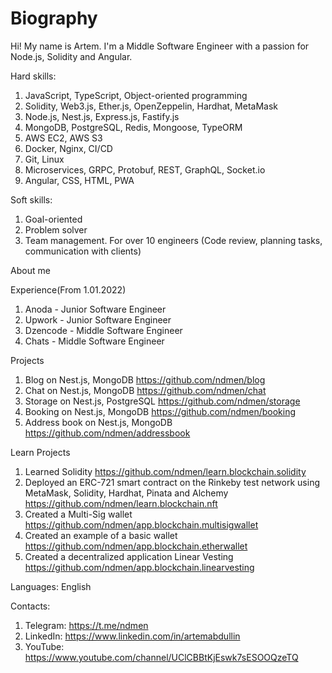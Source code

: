 # Biography

Hi!
My name is Artem.
I'm a Middle Software Engineer with a passion for Node.js, Solidity and Angular.

Hard skills:
1. JavaScript, TypeScript, Object-oriented programming
2. Solidity, Web3.js, Ether.js, OpenZeppelin, Hardhat, MetaMask
3. Node.js, Nest.js, Express.js, Fastify.js
4. MongoDB, PostgreSQL, Redis, Mongoose, TypeORM
5. AWS EC2, AWS S3
6. Docker, Nginx, CI/CD
7. Git, Linux
8. Microservices, GRPC, Protobuf, REST, GraphQL, Socket.io
9. Angular, CSS, HTML, PWA

Soft skills:
1. Goal-oriented
2. Problem solver
3. Team management. For over 10 engineers (Code review, planning tasks, communication with clients)

About me

Experience(From 1.01.2022)
1. Anoda - Junior Software Engineer
2. Upwork - Junior Software Engineer
3. Dzencode - Middle Software Engineer
4. Chats - Middle Software Engineer

Projects
1. Blog on Nest.js, MongoDB https://github.com/ndmen/blog
2. Chat on Nest.js, MongoDB https://github.com/ndmen/chat
3. Storage on Nest.js, PostgreSQL https://github.com/ndmen/storage
4. Booking on Nest.js, MongoDB https://github.com/ndmen/booking
5. Address book on Nest.js, MongoDB https://github.com/ndmen/addressbook

Learn Projects
1. Learned Solidity https://github.com/ndmen/learn.blockchain.solidity
2. Deployed an ERC-721 smart contract on the Rinkeby test network using MetaMask, Solidity, Hardhat, Pinata and Alchemy https://github.com/ndmen/learn.blockchain.nft
3. Created a Multi-Sig wallet https://github.com/ndmen/app.blockchain.multisigwallet
4. Created an example of a basic wallet https://github.com/ndmen/app.blockchain.etherwallet
5. Created a decentralized application Linear Vesting https://github.com/ndmen/app.blockchain.linearvesting

Languages: English

Contacts:
1. Telegram: https://t.me/ndmen
2. LinkedIn: https://www.linkedin.com/in/artemabdullin
3. YouTube: https://www.youtube.com/channel/UClCBBtKjEswk7sESOOQzeTQ
